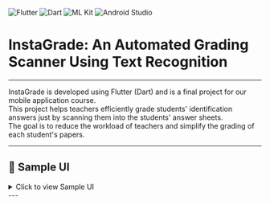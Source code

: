 ![Flutter](https://img.shields.io/badge/Flutter-02569B?style=for-the-badge&logo=flutter&logoColor=white)
![Dart](https://img.shields.io/badge/Dart-0175C2?style=for-the-badge&logo=dart&logoColor=white)
![ML Kit](https://img.shields.io/badge/ML%20Kit-FFCA28?style=for-the-badge)
![Android Studio](https://img.shields.io/badge/Android%20Studio-3DDC84?style=for-the-badge)

# InstaGrade: An Automated Grading Scanner Using Text Recognition

---

InstaGrade is developed using Flutter (Dart) and is a final project for our mobile application course.  
This project helps teachers efficiently grade students' identification answers just by scanning them into the students' answer sheets.  
The goal is to reduce the workload of teachers and simplify the grading of each student's papers.  

---

## 📸 Sample UI

<details>
  <summary>Click to view Sample UI</summary>
  <div align="center">
    <img src="assets/images/1.png" alt="Screenshot 1" width="400">
    <img src="assets/images/2.png" alt="Screenshot 2" width="400">
    <img src="assets/images/3.png" alt="Screenshot 3" width="400">
  </div>
</details>
---
